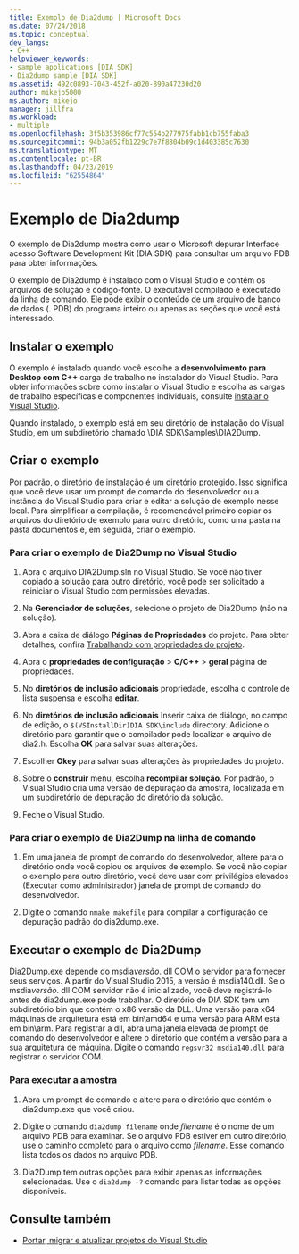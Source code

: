 ```yaml
---
title: Exemplo de Dia2dump | Microsoft Docs
ms.date: 07/24/2018
ms.topic: conceptual
dev_langs:
- C++
helpviewer_keywords:
- sample applications [DIA SDK]
- Dia2dump sample [DIA SDK]
ms.assetid: 492c0893-7043-452f-a020-890a47230d20
author: mikejo5000
ms.author: mikejo
manager: jillfra
ms.workload:
- multiple
ms.openlocfilehash: 3f5b353986cf77c554b277975fabb1cb755faba3
ms.sourcegitcommit: 94b3a052fb1229c7e7f8804b09c1d403385c7630
ms.translationtype: MT
ms.contentlocale: pt-BR
ms.lasthandoff: 04/23/2019
ms.locfileid: "62554864"
---
```

# <a name="dia2dump-sample"></a>Exemplo de Dia2dump

O exemplo de Dia2dump mostra como usar o Microsoft depurar Interface acesso Software Development Kit (DIA SDK) para consultar um arquivo PDB para obter informações.

O exemplo de Dia2dump é instalado com o Visual Studio e contém os arquivos de solução e código-fonte. O executável compilado é executado da linha de comando. Ele pode exibir o conteúdo de um arquivo de banco de dados (. PDB) do programa inteiro ou apenas as seções que você está interessado.

## <a name="install-the-sample"></a>Instalar o exemplo

O exemplo é instalado quando você escolhe a **desenvolvimento para Desktop com C++** carga de trabalho no instalador do Visual Studio. Para obter informações sobre como instalar o Visual Studio e escolha as cargas de trabalho específicas e componentes individuais, consulte [instalar o Visual Studio](../../install/install-visual-studio.md).

Quando instalado, o exemplo está em seu diretório de instalação do Visual Studio, em um subdiretório chamado \DIA SDK\Samples\DIA2Dump.

## <a name="build-the-sample"></a>Criar o exemplo

Por padrão, o diretório de instalação é um diretório protegido. Isso significa que você deve usar um prompt de comando do desenvolvedor ou a instância do Visual Studio para criar e editar a solução de exemplo nesse local. Para simplificar a compilação, é recomendável primeiro copiar os arquivos do diretório de exemplo para outro diretório, como uma pasta na pasta documentos e, em seguida, criar o exemplo.

### <a name="to-build-the-dia2dump-sample-in-visual-studio"></a>Para criar o exemplo de Dia2Dump no Visual Studio

1. Abra o arquivo DIA2Dump.sln no Visual Studio. Se você não tiver copiado a solução para outro diretório, você pode ser solicitado a reiniciar o Visual Studio com permissões elevadas.

1. Na **Gerenciador de soluções**, selecione o projeto de Dia2Dump (não na solução).

1. Abra a caixa de diálogo **Páginas de Propriedades** do projeto. Para obter detalhes, confira [Trabalhando com propriedades do projeto](/cpp/ide/working-with-project-properties).

1. Abra o **propriedades de configuração** > **C/C++** > **geral** página de propriedades.

1. No **diretórios de inclusão adicionais** propriedade, escolha o controle de lista suspensa e escolha **editar**.

1. No **diretórios de inclusão adicionais** Inserir caixa de diálogo, no campo de edição, o `$(VSInstallDir)DIA SDK\include` directory. Adicione o diretório para garantir que o compilador pode localizar o arquivo de dia2.h. Escolha **OK** para salvar suas alterações.

1. Escolher **Okey** para salvar suas alterações às propriedades do projeto.

1. Sobre o **construir** menu, escolha **recompilar solução**. Por padrão, o Visual Studio cria uma versão de depuração da amostra, localizada em um subdiretório de depuração do diretório da solução.

1. Feche o Visual Studio.

### <a name="to-build-the-dia2dump-sample-at-the-command-line"></a>Para criar o exemplo de Dia2Dump na linha de comando

1. Em uma janela de prompt de comando do desenvolvedor, altere para o diretório onde você copiou os arquivos de exemplo. Se você não copiar o exemplo para outro diretório, você deve usar com privilégios elevados (Executar como administrador) janela de prompt de comando do desenvolvedor.

1. Digite o comando `nmake makefile` para compilar a configuração de depuração padrão do dia2dump.exe.

## <a name="run-the-dia2dump-sample"></a>Executar o exemplo de Dia2Dump

Dia2Dump.exe depende do msdia*versão*. dll COM o servidor para fornecer seus serviços. A partir do Visual Studio 2015, a versão é msdia140.dll. Se o msdia*versão*. dll COM servidor não é inicializado, você deve registrá-lo antes de dia2dump.exe pode trabalhar. O diretório de DIA SDK tem um subdiretório bin que contém o x86 versão da DLL. Uma versão para x64 máquinas de arquitetura está em bin\amd64 e uma versão para ARM está em bin\arm. Para registrar a dll, abra uma janela elevada de prompt de comando do desenvolvedor e altere o diretório que contém a versão para a sua arquitetura de máquina. Digite o comando `regsvr32 msdia140.dll` para registrar o servidor COM.

### <a name="to-run-the-sample"></a>Para executar a amostra

1. Abra um prompt de comando e altere para o diretório que contém o dia2dump.exe que você criou.

1. Digite o comando `dia2dump filename` onde *filename* é o nome de um arquivo PDB para examinar. Se o arquivo PDB estiver em outro diretório, use o caminho completo para o arquivo como *filename*. Esse comando lista todos os dados no arquivo PDB.

1. Dia2Dump tem outras opções para exibir apenas as informações selecionadas. Use o `dia2dump -?` comando para listar todas as opções disponíveis.

## <a name="see-also"></a>Consulte também

- [Portar, migrar e atualizar projetos do Visual Studio](../../porting/port-migrate-and-upgrade-visual-studio-projects.md)

